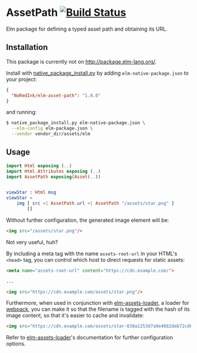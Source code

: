 # AssetPath [![Build Status](https://travis-ci.org/NoRedInk/elm-asset-path.svg?branch=master)](https://travis-ci.org/NoRedInk/elm-asset-path)

Elm package for defining a typed asset path and obtaining its URL.

## Installation

This package is currently not on http://package.elm-lang.org/.

Install with [native_package_install.py][native_package_install] by adding
`elm-native-package.json` to your project:

```json
{
  "NoRedInk/elm-asset-path": "1.0.0"
}
```

and running:

```sh
$ native_package_install.py elm-native-package.json \
  --elm-config elm-package.json \
  --vendor vendor_dir/assets/elm
```

  [native_package_install]: https://github.com/NoRedInk/elm-ops-tooling/blob/master/native_package_install.py


## Usage

```elm
import Html exposing (..)
import Html.Attributes exposing (..)
import AssetPath exposing(Asset(..))


viewStar : Html msg
viewStar =
    img [ src <| AssetPath.url <| AssetPath "/assets/star.png" ]
        []
```

Without further configuration, the generated image element will be:

```html
<img src="/assets/star.png"/>
```

Not very useful, huh?

By including a meta tag with the name `assets-root-url` in your HTML's `<head>`
tag, you can control which host to direct requests for static assets:

```html
<meta name="assets-root-url" content="https://cdn.example.com/">

...

<img src="https://cdn.example.com/assets/star.png"/>
```

Furthermore, when used in conjunction with [elm-assets-loader][elm-assets-loader], a loader
for [webpack][webpack], you can make it so that the filename is tagged with the
hash of its image content, so that it's easier to cache and invalidate:


```html
<img src="https://cdn.example.com/assets/star-038a1253d7a9e4682deb72cd68c3a328.png"/>
```

Refer to [elm-assets-loader][elm-assets-loader]'s documentation for further
configuration options.

  [elm-assets-loader]: https://github.com/NoRedInk/elm-assets-loader
  [webpack]: https://webpack.github.io/
